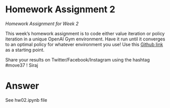 # Homework Assignment 2
_Homework Assignment for Week 2_

This week’s homework assignment is to code either value iteration or policy iteration in a unique OpenAI Gym environment. Have it run until it converges to an optimal policy for whatever environment you use! Use this [Github link](https://github.com/aaksham/frozenlake) as a starting point.

Share your results on Twitter/Facebook/Instagram using the hashtag #move37 !  Siraj


# Answer
See hw02.ipynb file